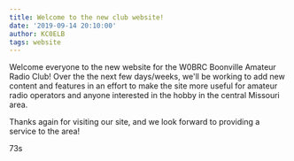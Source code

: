 ```yaml
---
title: Welcome to the new club website!
date: '2019-09-14 20:10:00'
author: KC0ELB
tags: website
---
```


Welcome everyone to the new website for the W0BRC Boonville Amateur Radio Club! Over the the next few days/weeks, we'll be working to add new content and features in an effort to make the site more useful for amateur radio operators and anyone interested in the hobby in the central Missouri area.

Thanks again for visiting our site, and we look forward to providing a service to the area!

73s
